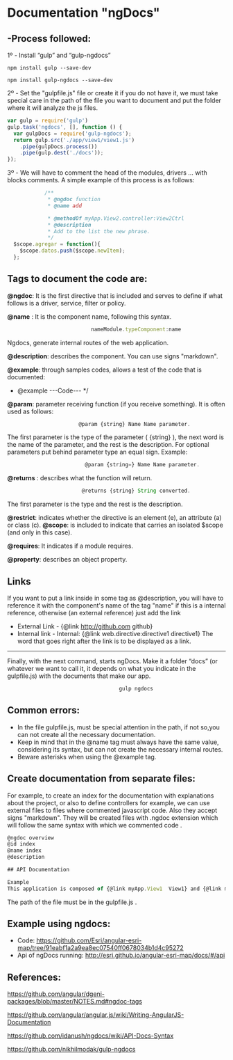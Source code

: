 Documentation "ngDocs"
=====================

-Process followed: 
-----------------

1º - Install “gulp” and “gulp-ngdocs” 

```
npm install gulp --save-dev

npm install gulp-ngdocs --save-dev
```


2º - Set the "gulpfile.js" file or create it if you do not have it, we must take special care in the path of the file you want to document and put the folder where it will analyze the js files.


```javascript
var gulp = require('gulp')
gulp.task('ngdocs', [], function () {
  var gulpDocs = require('gulp-ngdocs');
  return gulp.src('./app/view1/view1.js')
    .pipe(gulpDocs.process())
    .pipe(gulp.dest('./docs'));
});
```


3º - We will have to comment the head of the modules, drivers ... with blocks comments.
A simple example of this process is as follows:

```javascript
            /**
             * @ngdoc function
             * @name add

             * @methodOf myApp.View2.controller:View2Ctrl
             * @description
             * Add to the list the new phrase.
             */
  $scope.agregar = function(){
    $scope.datos.push($scope.newItem);
  };
```
Tags to document the code are:
-----------------------------
__@ngdoc__: It is the first directive that is included and serves to define if what follows is a driver, service, filter or policy.

__@name__ : It is the component name, following this syntax. 
```javascript
                           nameModule.typeComponent:name
```
Ngdocs, generate internal routes of the web application.

__@description__: describes the component. You can use signs "markdown".

__@example__: through samples codes, allows a test of the code that is documented:

* @example
  <example module="module name" >
   <file name="file name">
    ---Code---
   </file>
  </example>
*/

__@param__: parameter receiving function (if you receive something). It is often used as follows:
```javascript
                       @param {string} Name Name parameter.
```
The first parameter is the type of the parameter ( {string} ), the next word is the name of the parameter, and the rest is the description.
For optional parameters put behind parameter type an equal sign.
Example:
```javascript
                         @param {string=} Name Name parameter.
```

__@returns__ : describes what the function will return.
```javascript
                        @returns {string} String converted.
```

The first parameter is the type and the rest is the description.

__@restrict__: indicates whether the directive is an element (e), an attribute (a) or class (c).
__@scope__: is included to indicate that carries an isolated $scope (and only in this case).

__@requires__: It indicates if a module requires.

__@property__: describes an object property.

Links
----
If you want to put a link inside in some tag as @description, you will have to reference it with the component's name of the tag "name" if this is a internal reference, otherwise (an external reference) just add the link

* External Link -  {@link http://github.com github}   
* Internal link - Internal: {@link web.directive:directive1 directive1}
The word that goes right after the link is to be displayed as a link.


------------------------------------------------------------------------------------------------------------------------
Finally, with the next command, starts ngDocs. Make it a folder “docs” (or whatever we want to call it, it depends on what you indicate in the gulpfile.js) with the documents that make our app.
```javascript
                                    gulp ngdocs   
```

Common errors:
-------------
* In the file gulpfile.js, must be special attention in the path, if not so,you can not create all the necessary documentation.
* Keep in mind that in the @name tag must always have the same value, considering its syntax, but can not create the necessary internal routes.
* Beware asterisks  when using the @example tag.


Create documentation from separate files:
------------------------------------------
For example, to create an index for the documentation with explanations about the project, or also to define controllers for example, we can use external files to files where commented javascript code. Also they accept signs "markdown".
They will be created files with .ngdoc extension which will follow the same syntax with which we commented code .
```javascript
@ngdoc overview
@id index
@name index
@description

## API Documentation

Example 
This application is composed of {@link myApp.View1  View1} and {@link myApp.View2  View2}
```
The path of the file must be in the gulpfile.js .

Example using ngdocs:
---------------------
* Code:
https://github.com/Esri/angular-esri-map/tree/91eabf1a2a9ea8ec07540ff0678034b1d4c95272
* Api of ngDocs running:
http://esri.github.io/angular-esri-map/docs/#/api

References: 
----------

https://github.com/angular/dgeni-packages/blob/master/NOTES.md#ngdoc-tags

https://github.com/angular/angular.js/wiki/Writing-AngularJS-Documentation

https://github.com/idanush/ngdocs/wiki/API-Docs-Syntax

https://github.com/nikhilmodak/gulp-ngdocs

